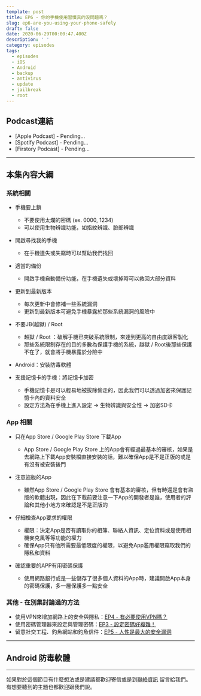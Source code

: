 ```yaml
---
template: post
title: EP6 - 你的手機使用習慣真的沒問題嗎？
slug: ep6-are-you-using-your-phone-safely
draft: false
date: 2020-06-29T00:00:47.400Z
description: ' '
category: episodes
tags:
  - episodes
  - iOS
  - Android
  - backup
  - antivirus
  - update
  - jailbreak
  - root
---
```

## Podcast連結

* \[Apple Podcast] - Pending...
* \[Spotify Podcast] - Pending...
* \[Firstory Podcast] - Pending...

- - -

## 本集內容大綱

### 系統相關

* 手機要上鎖

  * 不要使用太爛的密碼 (ex. 0000, 1234)
  * 可以使用生物辨識功能，如指紋辨識、臉部辨識
* 開啟尋找我的手機

  * 在手機遺失或失竊時可以幫助我們找回
* 適當的備份

  * 開啟手機自動備份功能，在手機遺失或壞掉時可以救回大部分資料
* 更新到最新版本

  * 每次更新中會修補一些系統漏洞
  * 更新到最新版本可避免手機暴露於那些系統漏洞的風險中
* 不要JB(越獄) / Root

  * 越獄 / Root ：破解手機已突破系統限制，來達到更高的自由度跟客製化
  * 那些系統限制存在的目的多數為保護手機的系統，越獄 / Root後那些保護不在了，就會將手機暴露於分險中
* Android：安裝防毒軟體
* 支援記憶卡的手機：將記憶卡加密

  * 手機記憶卡是可以輕易地被拔除偷走的，因此我們可以透過加密來保護記憶卡內的資料安全
  * 設定方法為在手機上進入設定 → 生物辨識與安全性 → 加密SD卡

### App 相關

* 只在App Store / Google Play Store 下載App

  * App Store / Google Play Store 上的App會有經過最基本的審核，如果是去網路上下載App安裝檔直接安裝的話，難以確保App是不是正版的或是有沒有被安裝後門
* 注意盜版的App

  * 雖然App Store / Google Play Store 會有基本的審核，但有時還是會有盜版的軟體出現，因此在下載前要注意一下App的開發者是誰，使用者的評論和其他小地方來確認是不是正版的
* 仔細檢查App要求的權限

  * 權限：決定App是否有讀取你的相簿、聯絡人資訊、定位資料或是使用相機麥克風等等功能的權力
  * 確保App只有他所需要最低限度的權限，以避免App濫用權限竊取我們的隱私和資料
* 確認重要的APP有用密碼保護

  * 使用網路銀行或是一些儲存了很多個人資料的App時，建議開啟App本身的密碼保護，多一層保護多一點安全

### 其他 - 在別集討論過的方法

* 使用VPN來增加網路上的安全與隱私：[EP4 - 有必要使用VPN嗎？](/posts/ep4-do-we-need-vpn)
* 使用密碼管理器來設定與管理密碼：[EP3 - 設定密碼好複雜！](/posts/EP3-why-does-password-has-to-be-so-complicated)
* 留意社交工程、釣魚網站和釣魚信件：[EP5 - 人性是最大的安全漏洞](/posts/ep5-the-greatest-vulnerability-is-you-and-me)

- - -

## Android 防毒軟體

- - -

如果對於這個節目有什麼想法或是建議都歡迎寄信或是到[聯絡資訊](/pages/contacts) 留言給我們。 有想要聽到的主題也都歡迎跟我們說。